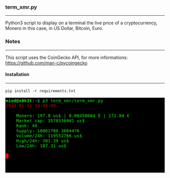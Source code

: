 ### term_xmr.py
---------------

Python3 script to display on a terminal the live price of a cryptocurrency, Monero in this case, in US Dollar, Bitcoin, Euro.

### Notes
---------

This script uses the CoinGecko API, for more informations: <https://github.com/man-c/pycoingecko>

#### Installation
-----------------

`pip install -r requirements.txt`


![](gif_xmr.gif)
